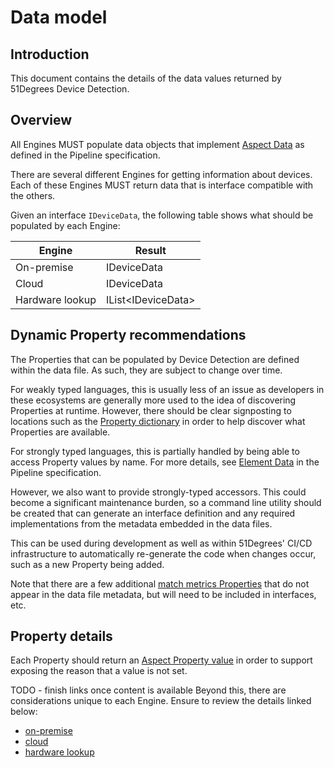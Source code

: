 # Data model

## Introduction

This document contains the details of the data values returned by 51Degrees
Device Detection.

## Overview

All Engines MUST populate data objects that
implement [Aspect Data](../pipeline-specification/conceptual-overview.md#aspect-data)
as defined in the Pipeline specification.

There are several different Engines for getting information about devices. Each
of these Engines MUST return data that is interface compatible with the others.

Given an interface `IDeviceData`, the following table shows what should be
populated by each Engine:

| Engine          | Result                   |
|-----------------|--------------------------|
| On-premise      | IDeviceData              |
| Cloud           | IDeviceData              |
| Hardware lookup | IList&lt;IDeviceData&gt; |

## Dynamic Property recommendations

The Properties that can be populated by Device Detection are defined within the
data file. As such, they are subject to change over time.

For weakly typed languages, this is usually less of an issue as developers in
these ecosystems are generally more used to the idea of discovering Properties
at runtime. However, there should be clear signposting to locations such as
the [Property dictionary](https://51degrees.com/developers/property-dictionary)
in order to help discover what Properties are available.

For strongly typed languages, this is partially handled by being able to access
Property values by name. For more details,
see [Element Data](../pipeline-specification/conceptual-overview.md#element-data)
in the Pipeline specification.

However, we also want to provide strongly-typed accessors. This could become a
significant maintenance burden, so a command line utility should be created that
can generate an interface definition and any required implementations from the
metadata embedded in the data files.

This can be used during development as well as within 51Degrees' CI/CD
infrastructure to automatically re-generate the code when changes occur, such as
a new Property being added.

Note that there are a few additional
[match metrics Properties](pipeline-elements/device-detection-on-premise.md#match-metric-properties)
that do not appear in the data file metadata, but will need to be included in
interfaces, etc.

## Property details

Each Property should return
an [Aspect Property value](../pipeline-specification/features/properties.md#null-values)
in order to support exposing the reason that a value is not set.

TODO - finish links once content is available
Beyond this, there are considerations unique to each Engine. Ensure to review
the details linked below:

- [on-premise](pipeline-elements/device-detection-on-premise.md#metadata)
- [cloud](pipeline-elements/device-detection-cloud.md#)
- [hardware lookup](pipeline-elements/hardware-profile-lookup-cloud.md#)

